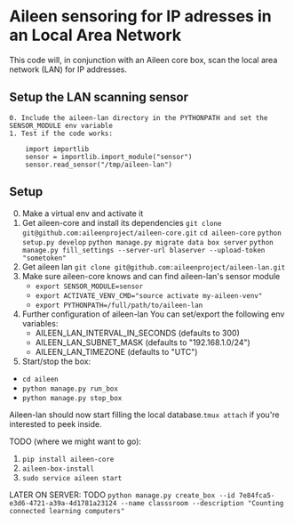 # Aileen sensoring for IP adresses in an Local Area Network

This code will, in conjunction with an Aileen core box,
scan the local area network (LAN) for IP addresses.

## Setup the LAN scanning sensor

    0. Include the aileen-lan directory in the PYTHONPATH and set the SENSOR_MODULE env variable
    1. Test if the code works:

        import importlib
        sensor = importlib.import_module("sensor") 
        sensor.read_sensor("/tmp/aileen-lan")

## Setup

0. Make a virtual env and activate it
1. Get aileen-core and install its dependencies
   `git clone git@github.com:aileenproject/aileen-core.git`
   `cd aileen-core`
   `python setup.py develop`
   `python manage.py migrate data box server`
   `python manage.py fill_settings --server-url blaserver --upload-token "sometoken"`
2. Get aileen lan
   `git clone git@github.com:aileenproject/aileen-lan.git`
3. Make sure aileen-core knows and can find aileen-lan's sensor module
    * `export SENSOR_MODULE=sensor`
    * `export ACTIVATE_VENV_CMD="source activate my-aileen-venv"`
    * `export PYTHONPATH=/full/path/to/aileen-lan`
4. Further configuration of aileen-lan
   You can set/export the following env variables:
    * AILEEN_LAN_INTERVAL_IN_SECONDS (defaults to 300)
    * AILEEN_LAN_SUBNET_MASK (defaults to "192.168.1.0/24")
    * AILEEN_LAN_TIMEZONE (defaults to "UTC")
5. Start/stop the box:
  * `cd aileen`
  * `python manage.py run_box`
  * `python manage.py stop_box`

Aileen-lan should now start filling the local database.`tmux attach` if you're interested to peek inside.


TODO (where we might want to go):
1. `pip install aileen-core`
2. `aileen-box-install`
3. `sudo service aileen start`


LATER ON SERVER:
    TODO
   `python manage.py create_box --id 7e84fca5-e3d6-4721-a39a-4d1781a23124 --name classsroom --description "Counting connected learning computers"`

